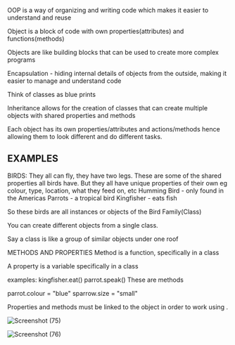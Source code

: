 OOP is a way of organizing and writing code which makes it easier to understand and reuse

Object is a block of code with own properties(attributes) and functions(methods)

Objects are like building blocks that can be used to create more complex programs

Encapsulation - hiding internal details of objects from the outside, making it easier to manage and understand code

Think of classes as blue prints

Inheritance allows for the creation of classes that can create multiple objects with shared properties and methods

Each object has its own properties/attributes and actions/methods hence allowing them to look different and do different tasks.

EXAMPLES
---------
BIRDS: They all can fly, they have two legs. These are some of the shared properties all birds have.
But they all have unique properties of their own eg colour, type, location, what they feed on, etc
Humming Bird - only found in the Americas
Parrots - a tropical bird
Kingfisher - eats fish

So these birds are all instances or objects of the Bird Family(Class)

You can create different objects from a single class.

Say a class is like a group of similar objects under one roof

METHODS AND PROPERTIES
Method is a function, specifically in a class

A property is a variable specifically in a class

examples:
kingfisher.eat()
parrot.speak()
These are methods

parrot.colour = "blue"
sparrow.size = "small"

Properties and methods must be linked to the object in order to work using .



![Screenshot (75)](https://github.com/Makena-Wambui/OOP-IN-PYTHON/assets/140601003/a561b406-e765-480a-9b86-a82d73adbece)

![Screenshot (76)](https://github.com/Makena-Wambui/OOP-IN-PYTHON/assets/140601003/8f33ffc0-501d-47f3-8eb3-a5a9fcc7ed6f)

